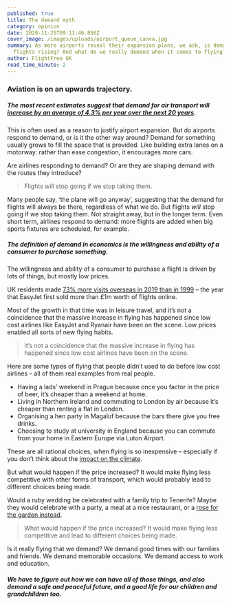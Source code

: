```yaml
---
published: true
title: The demand myth
category: opinion
date: 2020-11-25T09:11:46.856Z
cover_image: /images/uploads/airport_queue_canva.jpg
summary: As more airports reveal their expansion plans, we ask, is demand for
  flights rising? And what do we really demand when it comes to flying?
author: FlightFree UK
read_time_minute: 2
---
```

### Aviation is on an upwards trajectory. 

##### The most recent estimates suggest that demand for air transport will [increase by an average of 4.3% per year over the next 20 years](https://www.icao.int/Meetings/FutureOfAviation/Pages/default.aspx).

This is often used as a reason to justify airport expansion. But do airports respond to demand, or is it the other way around? Demand for something usually grows to fill the space that is provided. Like building extra lanes on a motorway: rather than ease congestion, it encourages more cars.

Are airlines responding to demand? Or are they are shaping demand with the routes they introduce? 

> Flights *will* stop going if we stop taking them.

Many people say, ‘the plane will go anyway’, suggesting that the demand for flights will always be there, regardless of what we do. But flights *will* stop going if we stop taking them. Not straight away, but in the longer term. Even short term, airlines respond to demand: more flights are added when big sports fixtures are scheduled, for example.

##### The definition of demand in economics is the willingness and ability of a consumer to purchase something. 

The willingness and ability of a consumer to purchase a flight is driven by lots of things, but mostly low prices. 

UK residents made [73% more visits overseas in 2019 than in 1999](https://www.ons.gov.uk/peoplepopulationandcommunity/leisureandtourism/articles/traveltrends/2019#uk-residents-visits-and-spend-abroad) – the year that EasyJet first sold more than £1m worth of flights online. 

Most of the growth in that time was in leisure travel, and it’s not a coincidence that the massive increase in flying has happened since low cost airlines like EasyJet and Ryanair have been on the scene. Low prices enabled all sorts of new flying habits. 

> It’s not a coincidence that the massive increase in flying has happened since low cost airlines have been on the scene.

Here are some types of flying that people didn’t used to do before low cost airlines – all of them real examples from real people.

* Having a lads’ weekend in Prague because once you factor in the price of beer, it’s cheaper than a weekend at home.
* Living in Northern Ireland and commuting to London by air because it’s cheaper than renting a flat in London.
* Organising a hen party in Magaluf because the bars there give you free drinks.
* Choosing to study at university in England because you can commute from your home in Eastern Europe via Luton Airport.

These are all rational choices, when flying is so inexpensive – especially if you don’t think about the [impact on the climate](/post/what-has-aviation-got-to-do-with-climate-change/).

But what would happen if the price increased? It would make flying less competitive with other forms of transport, which would probably lead to different choices being made.

W﻿ould a ruby wedding be celebrated with a family trip to Tenerife? Maybe they would celebrate with a party, a meal at a nice restaurant, or a [rose for the garden instead](https://www.classicroses.co.uk/roses/bush/ruby-anniversary-modern-standard-rose.html). 

> What would happen if the price increased? It would make flying less competitive and lead to different choices being made.

Is it really flying that we demand? We demand good times with our families and friends. We demand memorable occasions. We demand access to work and education.

##### We have to figure out how we can have all of those things, and also demand a safe and peaceful future, and a good life for our children and grandchildren too.